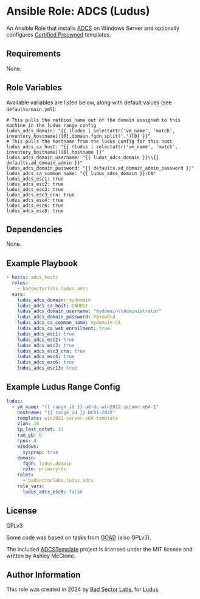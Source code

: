 # Ansible Role: ADCS (Ludus)

An Ansible Role that installs [ADCS](https://learn.microsoft.com/en-us/windows-server/identity/ad-cs/active-directory-certificate-services-overview) on Windows Server and optionally configures [Certified Preowned](https://specterops.io/wp-content/uploads/sites/3/2022/06/Certified_Pre-Owned.pdf) templates.

## Requirements

None.

## Role Variables

Available variables are listed below, along with default values (see `defaults/main.yml`):

    # This pulls the netbios_name out of the domain assigned to this machine in the ludus range config
    ludus_adcs_domain: "{{ (ludus | selectattr('vm_name', 'match', inventory_hostname))[0].domain.fqdn.split('.')[0] }}"
    # This pulls the hostname from the ludus config for this host
    ludus_adcs_ca_host: "{{ (ludus | selectattr('vm_name', 'match', inventory_hostname))[0].hostname }}"
    ludus_adcs_domain_username: "{{ ludus_adcs_domain }}\\{{ defaults.ad_domain_admin }}"
    ludus_adcs_domain_password: "{{ defaults.ad_domain_admin_password }}"
    ludus_adcs_ca_common_name: "{{ ludus_adcs_domain }}-CA"
    ludus_adcs_esc1: true
    ludus_adcs_esc2: true
    ludus_adcs_esc3: true
    ludus_adcs_esc3_cra: true
    ludus_adcs_esc4: true
    ludus_adcs_esc6: true
    ludus_adcs_esc8: true

## Dependencies

None.

## Example Playbook

```yaml
- hosts: adcs_hosts
  roles:
    - badsectorlabs.ludus_adcs
  vars:
    ludus_adcs_domain: mydomain
    ludus_adcs_ca_host: CAHOST
    ludus_adcs_domain_username: "mydomain\\Administrator"
    ludus_adcs_domain_password: P@ssw0rd
    ludus_adcs_ca_common_name: mydomain-CA
    ludus_adcs_ca_web_enrollment: true
    ludus_adcs_esc1: true
    ludus_adcs_esc2: true
    ludus_adcs_esc3: true
    ludus_adcs_esc3_cra: true
    ludus_adcs_esc4: true
    ludus_adcs_esc6: true
    ludus_adcs_esc13: true
```

## Example Ludus Range Config

```yaml
ludus:
  - vm_name: "{{ range_id }}-ad-dc-win2022-server-x64-1"
    hostname: "{{ range_id }}-DC01-2022"
    template: win2022-server-x64-template
    vlan: 10
    ip_last_octet: 11
    ram_gb: 6
    cpus: 4
    windows:
      sysprep: true
    domain:
      fqdn: ludus.domain
      role: primary-dc
    roles:
      - badsectorlabs.ludus_adcs
    role_vars:
      ludus_adcs_esc6: false
```


## License

GPLv3

Some code was based on tasks from [GOAD](https://github.com/Orange-Cyberdefense/GOAD) (also GPLv3).

The included [ADCSTemplate](https://github.com/GoateePFE/ADCSTemplate) project is licensed under the MIT license and written by Ashley McGlone.

## Author Information

This role was created in 2024 by [Bad Sector Labs](https://badsectorlabs.com/), for [Ludus](https://ludus.cloud/).
